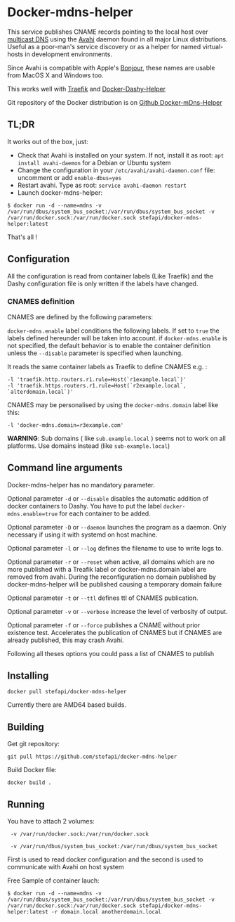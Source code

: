 # Docker-mdns-helper

This service publishes CNAME records pointing to the local host over
[multicast DNS](http://www.multicastdns.org) using the [Avahi](http://www.avahi.org/wiki/AboutAvahi)
daemon found in all major Linux distributions. Useful as a poor-man's service discovery or as a
helper for named virtual-hosts in development environments.

Since Avahi is compatible with Apple's [Bonjour](https://www.apple.com/support/bonjour),
these names are usable from MacOS X and Windows too.

This works well with [Traefik](https://traefik.io/) and [Docker-Dashy-Helper](https://hub.docker.com/repository/docker/stefapi/docker-dashy-helper)

Git repository of the Docker distribution is on [Github Docker-mDns-Helper](https://github.com/stefapi/docker-mdns-helper)

## TL;DR

It works out of the box, just:
* Check that Avahi is installed on your system. If not, install it as root: `apt install avahi-daemon` for a Debian or Ubuntu system
* Change the configuration in your `/etc/avahi/avahi-daemon.conf` file: uncomment or add `enable-dbus=yes`
* Restart avahi. Type as root: `service avahi-daemon restart`
* Launch docker-mdns-helper:
```
$ docker run -d --name=mdns -v /var/run/dbus/system_bus_socket:/var/run/dbus/system_bus_socket -v /var/run/docker.sock:/var/run/docker.sock stefapi/docker-mdns-helper:latest
```

That's all !


## Configuration

All the configuration is read from container labels (Like Traefik) and the Dashy configuration file is only written if the labels have changed.


### CNAMES definition

CNAMES are defined by the following parameters:

`docker-mdns.enable` label conditions the following labels. If set to `true` the labels defined hereunder will be taken into account. if `docker-mdns.enable` is not specified, the default behavior is to enable the container definition unless the `--disable` parameter is specified when launching.

It reads the same container labels as Traefik to define CNAMES e.g. :

```
-l 'traefik.http.routers.r1.rule=Host(`r1example.local`)'
-l 'traefik.https.routers.r1.rule=Host(`r2example.local`, `alterdomain.local`)'
```

CNAMES may be personalised by using the `docker-mdns.domain` label like this:

````
-l 'docker-mdns.domain=r3example.com'
````

**WARNING**:  Sub domains ( like `sub.example.local` ) seems not to work on all platforms. Use domains instead (like `sub-example.local`)

## Command line arguments

Docker-mdns-helper has no mandatory parameter.

Optional parameter `-d` or `--disable` disables the automatic addition of docker containers to Dashy. You have to put the label `docker-mdns.enable=true` for each container to be added.

Optional parameter `-D` or `--daemon` launches the program as a daemon. Only necessary if using it with systemd on host machine.

Optional parameter `-l` or `--log` defines the filename to use to write logs to.

Optional parameter `-r` or `--reset` when active, all domains which are no more published with a Treafik label or docker-mdns.domain label are removed from avahi. During the reconfiguration no domain published by docker-mdns-helper will be published causing a temporary domain failure

Optional parameter `-t` or `--ttl` defines ttl of CNAMES publication.

Optional parameter `-v` or `--verbose` increase the level of verbosity of output.

Optional parameter `-f` or `--force` publishes a CNAME without prior existence test. Accelerates the publication of CNAMES but if CNAMES are already published, this may crash Avahi.

Following all theses options you could pass a list of CNAMES to publish

## Installing

`docker pull stefapi/docker-mdns-helper`

Currently there are AMD64 based builds.

## Building

Get git repository:

`git pull https://github.com/stefapi/docker-mdns-helper`

Build Docker file:

`docker build .`

## Running

You have to attach 2 volumes:

` -v /var/run/docker.sock:/var/run/docker.sock`

` -v /var/run/dbus/system_bus_socket:/var/run/dbus/system_bus_socket`

First is used to read docker configuration and the second is used to communicate with Avahi on host system

Free Sample of container lauch:
```
$ docker run -d --name=mdns -v /var/run/dbus/system_bus_socket:/var/run/dbus/system_bus_socket -v /var/run/docker.sock:/var/run/docker.sock stefapi/docker-mdns-helper:latest -r domain.local anotherdomain.local
```


